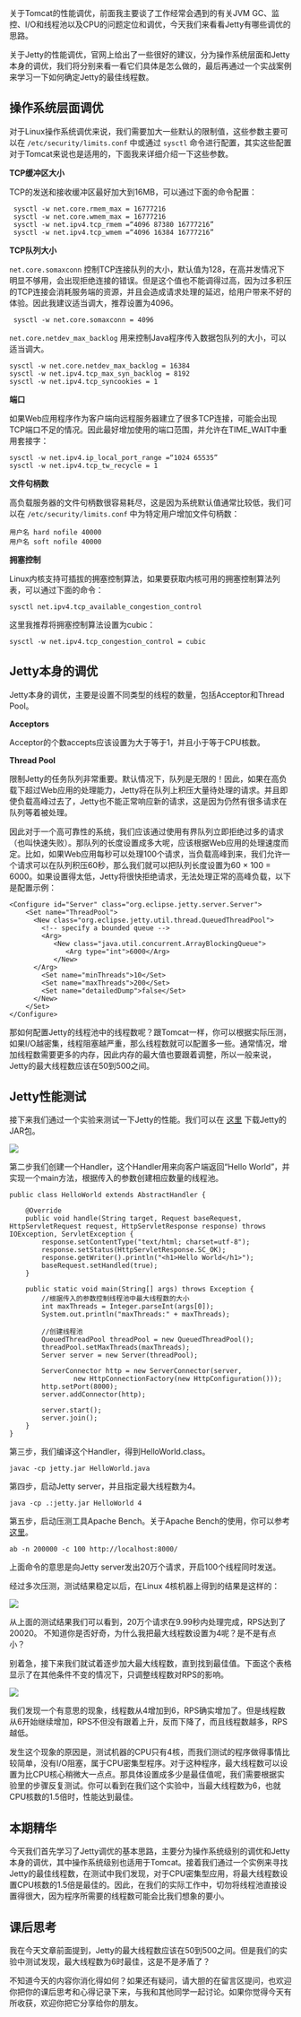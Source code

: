 关于Tomcat的性能调优，前面我主要谈了工作经常会遇到的有关JVM GC、监控、I/O和线程池以及CPU的问题定位和调优，今天我们来看看Jetty有哪些调优的思路。

关于Jetty的性能调优，官网上给出了一些很好的建议，分为操作系统层面和Jetty本身的调优，我们将分别来看一看它们具体是怎么做的，最后再通过一个实战案例来学习一下如何确定Jetty的最佳线程数。

## 操作系统层面调优

对于Linux操作系统调优来说，我们需要加大一些默认的限制值，这些参数主要可以在 `/etc/security/limits.conf` 中或通过 `sysctl` 命令进行配置，其实这些配置对于Tomcat来说也是适用的，下面我来详细介绍一下这些参数。

**TCP缓冲区大小**

TCP的发送和接收缓冲区最好加大到16MB，可以通过下面的命令配置：

```
 sysctl -w net.core.rmem_max = 16777216
 sysctl -w net.core.wmem_max = 16777216
 sysctl -w net.ipv4.tcp_rmem =“4096 87380 16777216”
 sysctl -w net.ipv4.tcp_wmem =“4096 16384 16777216”

```

**TCP队列大小**

`net.core.somaxconn` 控制TCP连接队列的大小，默认值为128，在高并发情况下明显不够用，会出现拒绝连接的错误。但是这个值也不能调得过高，因为过多积压的TCP连接会消耗服务端的资源，并且会造成请求处理的延迟，给用户带来不好的体验。因此我建议适当调大，推荐设置为4096。

```
 sysctl -w net.core.somaxconn = 4096

```

`net.core.netdev_max_backlog` 用来控制Java程序传入数据包队列的大小，可以适当调大。

```
sysctl -w net.core.netdev_max_backlog = 16384
sysctl -w net.ipv4.tcp_max_syn_backlog = 8192
sysctl -w net.ipv4.tcp_syncookies = 1

```

**端口**

如果Web应用程序作为客户端向远程服务器建立了很多TCP连接，可能会出现TCP端口不足的情况。因此最好增加使用的端口范围，并允许在TIME\_WAIT中重用套接字：

```
sysctl -w net.ipv4.ip_local_port_range =“1024 65535”
sysctl -w net.ipv4.tcp_tw_recycle = 1

```

**文件句柄数**

高负载服务器的文件句柄数很容易耗尽，这是因为系统默认值通常比较低，我们可以在 `/etc/security/limits.conf` 中为特定用户增加文件句柄数：

```
用户名 hard nofile 40000
用户名 soft nofile 40000

```

**拥塞控制**

Linux内核支持可插拔的拥塞控制算法，如果要获取内核可用的拥塞控制算法列表，可以通过下面的命令：

```
sysctl net.ipv4.tcp_available_congestion_control

```

这里我推荐将拥塞控制算法设置为cubic：

```
sysctl -w net.ipv4.tcp_congestion_control = cubic

```

## Jetty本身的调优

Jetty本身的调优，主要是设置不同类型的线程的数量，包括Acceptor和Thread Pool。

**Acceptors**

Acceptor的个数accepts应该设置为大于等于1，并且小于等于CPU核数。

**Thread Pool**

限制Jetty的任务队列非常重要。默认情况下，队列是无限的！因此，如果在高负载下超过Web应用的处理能力，Jetty将在队列上积压大量待处理的请求。并且即使负载高峰过去了，Jetty也不能正常响应新的请求，这是因为仍然有很多请求在队列等着被处理。

因此对于一个高可靠性的系统，我们应该通过使用有界队列立即拒绝过多的请求（也叫快速失败）。那队列的长度设置成多大呢，应该根据Web应用的处理速度而定。比如，如果Web应用每秒可以处理100个请求，当负载高峰到来，我们允许一个请求可以在队列积压60秒，那么我们就可以把队列长度设置为60 × 100 = 6000。如果设置得太低，Jetty将很快拒绝请求，无法处理正常的高峰负载，以下是配置示例：

```
<Configure id="Server" class="org.eclipse.jetty.server.Server">
    <Set name="ThreadPool">
      <New class="org.eclipse.jetty.util.thread.QueuedThreadPool">
        <!-- specify a bounded queue -->
        <Arg>
           <New class="java.util.concurrent.ArrayBlockingQueue">
              <Arg type="int">6000</Arg>
           </New>
      </Arg>
        <Set name="minThreads">10</Set>
        <Set name="maxThreads">200</Set>
        <Set name="detailedDump">false</Set>
      </New>
    </Set>
</Configure>

```

那如何配置Jetty的线程池中的线程数呢？跟Tomcat一样，你可以根据实际压测，如果I/O越密集，线程阻塞越严重，那么线程数就可以配置多一些。通常情况，增加线程数需要更多的内存，因此内存的最大值也要跟着调整，所以一般来说，Jetty的最大线程数应该在50到500之间。

## Jetty性能测试

接下来我们通过一个实验来测试一下Jetty的性能。我们可以在 [这里](https://repo1.maven.org/maven2/org/eclipse/jetty/aggregate/jetty-all/9.4.19.v20190610/jetty-all-9.4.19.v20190610-uber.jar) 下载Jetty的JAR包。

![](https://static001.geekbang.org/resource/image/2d/c9/2d78b4d2b8eca5912ed5899aa57b73c9.png?wh=1920*126)

第二步我们创建一个Handler，这个Handler用来向客户端返回“Hello World”，并实现一个main方法，根据传入的参数创建相应数量的线程池。

```
public class HelloWorld extends AbstractHandler {

    @Override
    public void handle(String target, Request baseRequest, HttpServletRequest request, HttpServletResponse response) throws IOException, ServletException {
        response.setContentType("text/html; charset=utf-8");
        response.setStatus(HttpServletResponse.SC_OK);
        response.getWriter().println("<h1>Hello World</h1>");
        baseRequest.setHandled(true);
    }

    public static void main(String[] args) throws Exception {
        //根据传入的参数控制线程池中最大线程数的大小
        int maxThreads = Integer.parseInt(args[0]);
        System.out.println("maxThreads:" + maxThreads);

        //创建线程池
        QueuedThreadPool threadPool = new QueuedThreadPool();
        threadPool.setMaxThreads(maxThreads);
        Server server = new Server(threadPool);

        ServerConnector http = new ServerConnector(server,
                new HttpConnectionFactory(new HttpConfiguration()));
        http.setPort(8000);
        server.addConnector(http);

        server.start();
        server.join();
    }
}

```

第三步，我们编译这个Handler，得到HelloWorld.class。

```
javac -cp jetty.jar HelloWorld.java

```

第四步，启动Jetty server，并且指定最大线程数为4。

```
java -cp .:jetty.jar HelloWorld 4

```

第五步，启动压测工具Apache Bench。关于Apache Bench的使用，你可以参考 [这里](https://httpd.apache.org/docs/current/programs/ab.html)。

```
ab -n 200000 -c 100 http://localhost:8000/

```

上面命令的意思是向Jetty server发出20万个请求，开启100个线程同时发送。

经过多次压测，测试结果稳定以后，在Linux 4核机器上得到的结果是这样的：

![](https://static001.geekbang.org/resource/image/33/04/33b63aca5bc1e92864c01d1b5c11f804.png?wh=1664*1266)

从上面的测试结果我们可以看到，20万个请求在9.99秒内处理完成，RPS达到了20020。 不知道你是否好奇，为什么我把最大线程数设置为4呢？是不是有点小？

别着急，接下来我们就试着逐步加大最大线程数，直到找到最佳值。下面这个表格显示了在其他条件不变的情况下，只调整线程数对RPS的影响。

![](https://static001.geekbang.org/resource/image/78/db/782ab4f927e8e27b762f7fcb48c48cdb.jpg?wh=1096*166)

我们发现一个有意思的现象，线程数从4增加到6，RPS确实增加了。但是线程数从6开始继续增加，RPS不但没有跟着上升，反而下降了，而且线程数越多，RPS越低。

发生这个现象的原因是，测试机器的CPU只有4核，而我们测试的程序做得事情比较简单，没有I/O阻塞，属于CPU密集型程序。对于这种程序，最大线程数可以设置为比CPU核心稍微大一点点。那具体设置成多少是最佳值呢，我们需要根据实验里的步骤反复测试。你可以看到在我们这个实验中，当最大线程数为6，也就CPU核数的1.5倍时，性能达到最佳。

## 本期精华

今天我们首先学习了Jetty调优的基本思路，主要分为操作系统级别的调优和Jetty本身的调优，其中操作系统级别也适用于Tomcat。接着我们通过一个实例来寻找Jetty的最佳线程数，在测试中我们发现，对于CPU密集型应用，将最大线程数设置CPU核数的1.5倍是最佳的。因此，在我们的实际工作中，切勿将线程池直接设置得很大，因为程序所需要的线程数可能会比我们想象的要小。

## 课后思考

我在今天文章前面提到，Jetty的最大线程数应该在50到500之间。但是我们的实验中测试发现，最大线程数为6时最佳，这是不是矛盾了？

不知道今天的内容你消化得如何？如果还有疑问，请大胆的在留言区提问，也欢迎你把你的课后思考和心得记录下来，与我和其他同学一起讨论。如果你觉得今天有所收获，欢迎你把它分享给你的朋友。